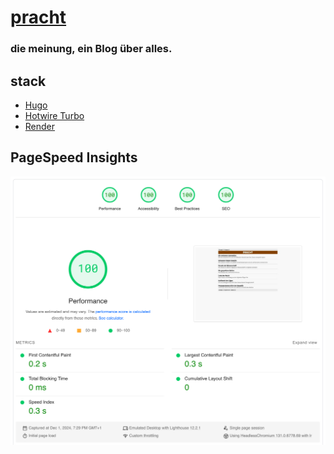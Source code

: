 # [pracht](https://pracht.report/)
### die meinung, ein Blog über alles.

## stack
- [Hugo](https://gohugo.io/)
- [Hotwire Turbo](https://turbo.hotwired.dev/)
- [Render](https://render.com/)

## PageSpeed Insights
![Screenshot of Google PageSpeed Insights resulsts](pagespeedinsight.png)
